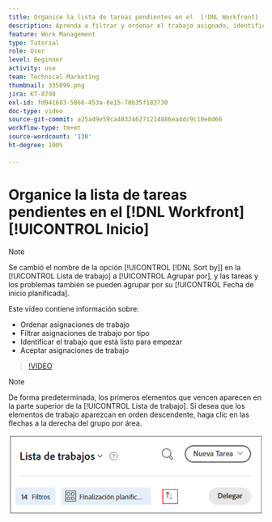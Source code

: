 ```yaml
---
title: Organice la lista de tareas pendientes en el  [!DNL Workfront] [!UICONTROL Inicio]
description: Aprenda a filtrar y ordenar el trabajo asignado, identificar el trabajo listo para iniciarse y aceptar asignaciones de trabajo en [!DNL  Workfront].
feature: Work Management
type: Tutorial
role: User
level: Beginner
activity: use
team: Technical Marketing
thumbnail: 335099.png
jira: KT-8798
exl-id: fd941683-5866-453a-8e15-70b35f183730
doc-type: video
source-git-commit: a25a49e59ca483246271214886ea4dc9c10e8d66
workflow-type: tm+mt
source-wordcount: '130'
ht-degree: 100%

---
```


# Organice la lista de tareas pendientes en el [!DNL Workfront] [!UICONTROL Inicio]

>[!NOTE]
>
>Se cambió el nombre de la opción [!UICONTROL [!DNL Sort by]] en la [!UICONTROL Lista de trabajo] a [!UICONTROL Agrupar por], y las tareas y los problemas también se pueden agrupar por su [!UICONTROL Fecha de inicio planificada].

Este vídeo contiene información sobre:

* Ordenar asignaciones de trabajo
* Filtrar asignaciones de trabajo por tipo
* Identificar el trabajo que está listo para empezar
* Aceptar asignaciones de trabajo

>[!VIDEO](https://video.tv.adobe.com/v/335099/?quality=12&learn=on)

>[!NOTE]
>
>De forma predeterminada, los primeros elementos que vencen aparecen en la parte superior de la [!UICONTROL Lista de trabajo]. Si desea que los elementos de trabajo aparezcan en orden descendente, haga clic en las flechas a la derecha del grupo por área.

![Imagen de una pantalla que muestra la lista de trabajo agrupada por fecha de vencimiento.](assets/work-list-arrows.png)
